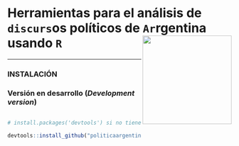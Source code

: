 
# Herramientas para el análisis de `discurs`os políticos de `Ar`rgentina usando `R` <a><img src="https://github.com/politicaargentina/data_warehouse/blob/master/hex/discursAr.png?raw=true" width="200" align="right" /></a>


---

### INSTALACIÓN

### Versión en desarrollo (*Development version*) 

```r

# install.packages('devtools') si no tiene instalado devtools

devtools::install_github("politicaargentina/discursAr")

```
